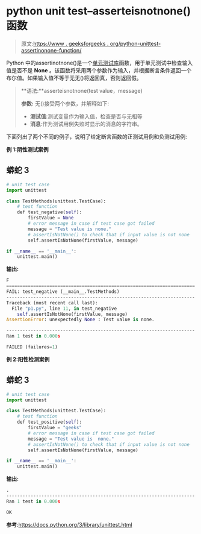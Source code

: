 # python unit test–asserteisnotnone()函数

> 原文:[https://www . geeksforgeeks . org/python-unittest-assertinonone-function/](https://www.geeksforgeeks.org/python-unittest-assertisnotnone-function/)

Python 中的assertinotnone()是一个[单元测试库](https://www.geeksforgeeks.org/unit-testing-python-unittest/)函数，用于单元测试中检查输入值是否不是 **None** 。该函数将采用两个参数作为输入，并根据断言条件返回一个布尔值。如果输入值不等于无无()将返回真，否则返回假。

> **语法:**asserteisnotnone(test value，message)
> 
> **参数:** 无()接受两个参数，并解释如下:
> 
> *   **测试值**:测试变量作为输入值，检查是否与无相等
> *   **消息**:作为测试用例失败时显示的消息的字符串。

下面列出了两个不同的例子，说明了给定断言函数的正测试用例和负测试用例:

**例 1:阴性测试案例**

## 蟒蛇 3

```py
# unit test case
import unittest

class TestMethods(unittest.TestCase):
    # test function 
    def test_negative(self):
        firstValue = None
        # error message in case if test case got failed
        message = "Test value is none."
        # assertIsNotNone() to check that if input value is not none
        self.assertIsNotNone(firstValue, message)

if __name__ == '__main__':
    unittest.main()
```

**输出:**

```py
F
======================================================================
FAIL: test_negative (__main__.TestMethods)
----------------------------------------------------------------------
Traceback (most recent call last):
  File "p1.py", line 11, in test_negative
    self.assertIsNotNone(firstValue, message)
AssertionError: unexpectedly None : Test value is none.

----------------------------------------------------------------------
Ran 1 test in 0.000s

FAILED (failures=1)

```

**例 2:阳性检测案例**

## 蟒蛇 3

```py
# unit test case
import unittest

class TestMethods(unittest.TestCase):
    # test function 
    def test_positive(self):
        firstValue = "geeks"
        # error message in case if test case got failed
        message = "Test value is  none."
        # assertIsNotNone() to check that if input value is not none
        self.assertIsNotNone(firstValue, message)

if __name__ == '__main__':
    unittest.main()
```

**输出:**

```py
.
----------------------------------------------------------------------
Ran 1 test in 0.000s

OK

```

**参考**:https://docs.python.org/3/library/unittest.html
